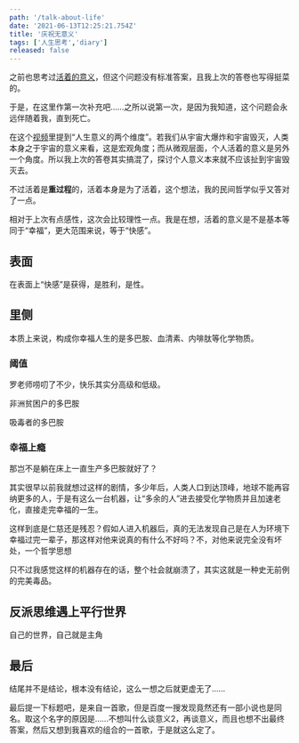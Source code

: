 ```yaml
---
path: '/talk-about-life'
date: '2021-06-13T12:25:21.754Z'
title: '庆祝无意义'
tags: ['人生思考','diary']
released: false
---
```


之前也思考过[活着的意义](/meaning-of-life)，但这个问题没有标准答案，且我上次的答卷也写得挺菜的。

于是，在这里作第一次补充吧……之所以说第一次，是因为我知道，这个问题会永远伴随着我，直到死亡。

在这个[视频](https://www.bilibili.com/video/BV1664y1k7DL)里提到“人生意义的两个维度”。若我们从宇宙大爆炸和宇宙毁灭，人类本身之于宇宙的意义来看，这是宏观角度；而从微观层面，个人活着的意义是另外一个角度。所以我上次的答卷其实搞混了，探讨个人意义本来就不应该扯到宇宙毁灭去。

不过活着是**重过程**的，活着本身是为了活着，这个想法，我的民间哲学似乎又答对了一点。

相对于上次有点感性，这次会比较理性一点。我是在想，活着的意义是不是基本等同于“幸福”，更大范围来说，等于“快感”。

## 表面

在表面上“快感”是获得，是胜利，是性。

## 里侧

本质上来说，构成你幸福人生的是多巴胺、血清素、内啡肽等化学物质。

### 阈值

罗老师唠叨了不少，快乐其实分高级和低级。

非洲贫困户的多巴胺

吸毒者的多巴胺

### 幸福上瘾

那岂不是躺在床上一直生产多巴胺就好了？

其实很早以前我就想过这样的剧情，多少年后，人类人口到达顶峰，地球不能再容纳更多的人，于是有这么一台机器，让“多余的人”进去接受化学物质并且加速老化，直接走完幸福的一生。

这样到底是仁慈还是残忍？假如人进入机器后，真的无法发现自己是在人为环境下幸福过完一辈子，那这样对他来说真的有什么不好吗？不，对他来说完全没有坏处，一个哲学思想

只不过我感觉这样的机器存在的话，整个社会就崩溃了，其实这就是一种史无前例的完美毒品。

## 反派思维遇上平行世界

自己的世界，自己就是主角

## 最后

结尾并不是结论，根本没有结论，这么一想之后就更虚无了……

最后提一下标题吧，是来自一首歌，但是百度一搜发现竟然还有一部小说也是同名。取这个名字的原因是……不想叫什么谈意义2，再谈意义，而且也想不出最终答案，然后又想到我喜欢的组合的一首歌，于是就这么定了。